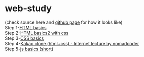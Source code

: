 # web-study

(check source here and <a href="https://hohoho4u4me.github.io/web-study/" title="github page">github page</a> for how it looks like)<br/>
Step 1-<a href="html basics.html" title="HTML basics">HTML basics</a><br/>
Step 2-<a href="html basics2.html" title="HTML basics2">HTML basics2 with css</a><br/>
Step 3-<a href="css boxes.html" title="CSS basics">CSS basics</a><br/>
Step 4-<a href="https://hohoho4u4me.github.io/kakao-clone/index.html" title="kakao-clone">Kakao clone (html+css) - Internet lecture by nomadcoder</a><br/>
Step 5-<a href="js_basics.html" title="js basics">js basics (short)</a><br/>

